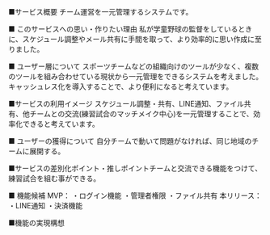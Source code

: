 ■サービス概要 チーム運営を一元管理するシステムです。

■ このサービスへの思い・作りたい理由 私が学童野球の監督をしているときに、スケジュール調整やメール共有に手間を取って、より効率的に思い作成に至りました。

■ ユーザー層について スポーツチームなどの組織向けのツールが少なく、複数のツールを組み合わせている現状から一元管理をできるシステムを考えました。キャッシュレス化を導入することで、より便利になると考えています。

■サービスの利用イメージ スケジュール調整・共有、LINE通知、ファイル共有、他チームとの交流(練習試合のマッチメイク中心)を一元管理することで、効率化できると考えています。

■ ユーザーの獲得について 自分チームで動いて問題がなければ、同じ地域のチームに展開する。

■サービスの差別化ポイント・推しポイントチームと交流できる機能をつけて、練習試合を組む事ができる。

■ 機能候補 MVP： ・ログイン機能 ・管理者権限 ・ファイル共有 本リリース： ・LINE通知 ・決済機能

■機能の実現構想
